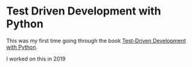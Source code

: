 # Test Driven Development with Python

This was my first time going through the book [Test-Driven Development with Python](https://www.obeythetestinggoat.com/pages/book.html#toc).

I worked on this in 2019